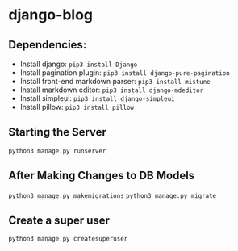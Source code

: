 # django-blog
## Dependencies:
- Install django: `pip3 install Django`
- Install pagination plugin: `pip3 install django-pure-pagination`
- Install front-end markdown parser: `pip3 install mistune`
- Install markdown editor: `pip3 install django-mdeditor`
- Install simpleui: `pip3 install django-simpleui`
- Install pillow: `pip3 install pillow`
## Starting the Server
`python3 manage.py runserver`
## After Making Changes to DB Models
`python3 manage.py makemigrations`
`python3 manage.py migrate`
## Create a super user
`python3 manage.py createsuperuser`
